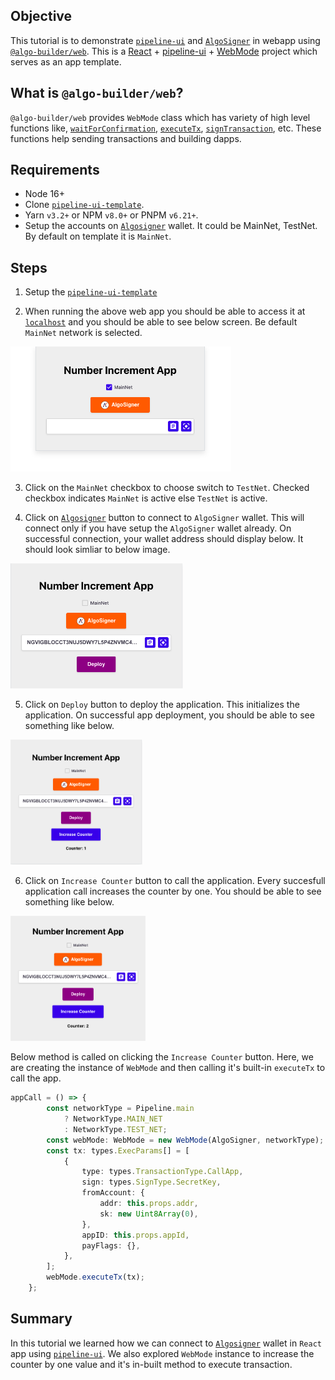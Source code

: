 ## Objective

This tutorial is to demonstrate [`pipeline-ui`](https://github.com/scale-it/algo-builder-templates/tree/master/pipeline-ui) and [`AlgoSigner`](https://www.purestake.com/technology/algosigner/) in webapp using [`@algo-builder/web`](https://github.com/scale-it/algo-builder/tree/master/packages/web). This is a [React](https://reactjs.org/) + [pipeline-ui](https://www.pipeline-ui.com/) + [WebMode](https://algobuilder.dev/api/web/modules) project which serves as an app template.

## What is `@algo-builder/web`?

`@algo-builder/web` provides `WebMode` class which has variety of high level functions like, [`waitForConfirmation`](https://algobuilder.dev/api/web/classes/WebMode.html#waitForConfirmation), [`executeTx`](<(https://algobuilder.dev/api/web/classes/WebMode.html#executeTransaction)>), [`signTransaction`](<(https://algobuilder.dev/api/web/classes/WebMode.html#signTransaction)>), etc. These functions help sending transactions and building dapps.

## Requirements

- Node 16+
- Clone [`pipeline-ui-template`](https://github.com/scale-it/algo-builder-templates/tree/master/pipeline-ui).
- Yarn `v3.2+` or NPM `v8.0+` or PNPM `v6.21+`.
- Setup the accounts on [`Algosigner`](https://github.com/PureStake/algosigner) wallet. It could be MainNet, TestNet. By default on template it is `MainNet`.

## Steps

1. Setup the [`pipeline-ui-template`](https://github.com/scale-it/algo-builder-templates/tree/master/pipeline-ui)

2. When running the above web app you should be able to access it at [`localhost`](http://localhost:3000/) and you should be able to see below screen. Be default `MainNet` network is selected.

<img src="./tutorial-pipelineui/assets/default-screen-load.png" height="200" title="Default screen on load" />

3. Click on the `MainNet` checkbox to choose switch to `TestNet`. Checked checkbox indicates `MainNet` is active else `TestNet` is active.

4. Click on [`Algosigner`](https://github.com/PureStake/algosigner) button to connect to `AlgoSigner` wallet. This will connect only if you have setup the `AlgoSigner` wallet already. On successful connection, your wallet address should display below. It should look simliar to below image.

<img src="./tutorial-pipelineui/assets/algosigner.png" height="200" title="AlgoSigner wallet connected" />

5. Click on `Deploy` button to deploy the application. This initializes the application. On successful app deployment, you should be able to see something like below. 

<img src="./tutorial-pipelineui/assets/app-deployed.png" height="200" title="App successfully deployed" />

6. Click on `Increase Counter` button to call the application. Every succesfull application call increases the counter by one. You should be able to see something like below.

<img src="./tutorial-pipelineui/assets/increase-counter.png" height="200" title="Increase counter by one" />

Below method is called on clicking the `Increase Counter` button. Here, we are creating the instance of `WebMode` and then calling it's built-in `executeTx` to call the app.

```ts
appCall = () => {
		const networkType = Pipeline.main
			? NetworkType.MAIN_NET
			: NetworkType.TEST_NET;
		const webMode: WebMode = new WebMode(AlgoSigner, networkType);
		const tx: types.ExecParams[] = [
			{
				type: types.TransactionType.CallApp,
				sign: types.SignType.SecretKey,
				fromAccount: {
					addr: this.props.addr,
					sk: new Uint8Array(0),
				},
				appID: this.props.appId,
				payFlags: {},
			},
		];
		webMode.executeTx(tx);
	};
```

## Summary

In this tutorial we learned how we can connect to [`Algosigner`](https://github.com/PureStake/algosigner) wallet in `React` app using [`pipeline-ui`](https://github.com/scale-it/algo-builder-templates/tree/master/pipeline-ui). We also explored `WebMode` instance to increase the counter by one value and it's in-built method to execute transaction.

